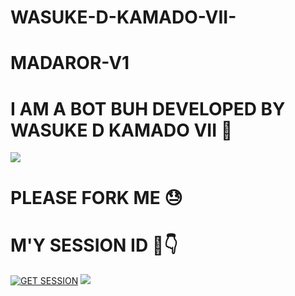 # WASUKE-D-KAMADO-VII-
# MADAROR-V1

# I AM A BOT BUH DEVELOPED BY WASUKE D KAMADO VII 💨
<a><img src='https://i.imgur.com/xGHeJ1U.jpeg'/></a>    

# PLEASE FORK ME 😓 

# M'Y SESSION ID 🫠👇

<a href='https://wasuke-session-ruok-v1.onrender.com' target="_blank"><img alt='GET SESSION' src='https://img.shields.io/badge/Click here to get your Session code-black?style=for-the-badge&logo=opencv&logoColor=blue'/></a> 
<a><img src='https://i.imgur.com/LyHic3i.gif'/></a>    
